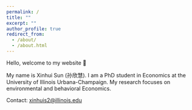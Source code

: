 ```yaml
---
permalink: /
title: ""
excerpt: ""
author_profile: true
redirect_from: 
  - /about/
  - /about.html
---
```

Hello, welcome to my website 👋

My name is Xinhui Sun (孙欣慧). I am a PhD student in Economics at the University of Illinois Urbana-Champaign. My research focuses on environmental and behavioral Economics. 

Contact: [xinhuis2@illinois.edu](mailto:xinhuis2@illinois.edu)
